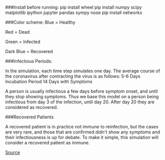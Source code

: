 ###Install before running:
pip install wheel
pip install numpy scipy matplotlib ipython jupyter pandas sympy nose
pip install networkx

###Color scheme:
Blue = Healthy

Red = Dead

Green = Infected

Dark Blue = Recovered

###Infectious Periods:

In the simulation, each time step simulates one day.
The average course of the coronavirus after contracting the virus is as follows:
5-6 Days Incubation Period
14 Days with Symptoms

A person is usually infectious a few days before symptom onset, and until they stop
showing symptoms. Thus we base this model on a person being infectious from day 3 of
the infection, until day 20. After day 20 they are considered as recovered.

###Recovered Patients

A recovered patient is in practice not immune to reinfection, but the cases are very rare, and
those that are confirmed didn't show any symptoms and their infectiousness is up for debate.
To make it simple, this simulation will consider a recovered patient as immune.

[Source](https://theconversation.com/coronavirus-reinfection-what-it-actually-means-and-why-you-shouldnt-panic-144965)